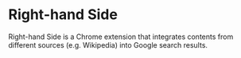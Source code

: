 # Right-hand Side

Right-hand Side is a Chrome extension that integrates contents from different sources (e.g. Wikipedia) into Google search results.
